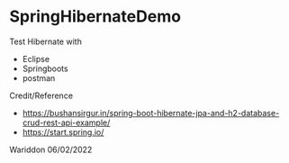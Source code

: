 # SpringHibernateDemo

Test Hibernate 
with
  - Eclipse 
  - Springboots 
  - postman
  
  
Credit/Reference 
 - https://bushansirgur.in/spring-boot-hibernate-jpa-and-h2-database-crud-rest-api-example/
 - https://start.spring.io/


  Wariddon 
  06/02/2022
